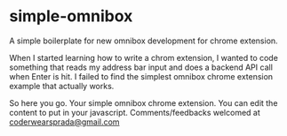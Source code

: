 # simple-omnibox
A simple boilerplate for new omnibox development for chrome extension.

When I started learning how to write a chrom extension, I wanted to code something that reads my address bar input and does a backend API call when Enter is hit. I failed to find the simplest omnibox chrome extension example that actually works. 

So here you go. Your simple omnibox chrome extension. You can edit the content to put in your javascript. Comments/feedbacks welcomed at coderwearsprada@gmail.com
